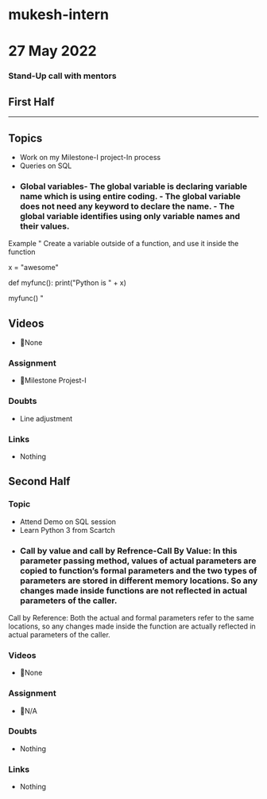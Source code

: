 # mukesh-intern

# 27 May 2022
### Stand-Up call with mentors

## First Half
********
## Topics
- Work on my Milestone-I project-In process
- Queries on SQL
- ### Global variables- The global variable is declaring variable name which is using entire coding. - The global variable does not need any keyword to declare the name. - The global variable identifies using only variable names and their values.
Example
"
Create a variable outside of a function, and use it inside the function

x = "awesome"

def myfunc():
  print("Python is " + x)

myfunc()
"

## Videos

- 🚫None

### Assignment

- 🔄Milestone Projest-I

### Doubts

- Line adjustment 

### Links

- Nothing

## Second Half
### Topic
- Attend Demo on SQL session
- Learn Python 3 from Scartch
- ### Call by value and call by Refrence-Call By Value: In this parameter passing method, values of actual parameters are copied to function’s formal parameters and the two types of parameters are stored in different memory locations. So any changes made inside functions are not reflected in actual parameters of the caller.

Call by Reference: Both the actual and formal parameters refer to the same locations, so any changes made inside the function are actually reflected in actual parameters of the caller.
### Videos

- 🚫None

### Assignment 
- 🚫N/A  

### Doubts

- Nothing

### Links

- Nothing